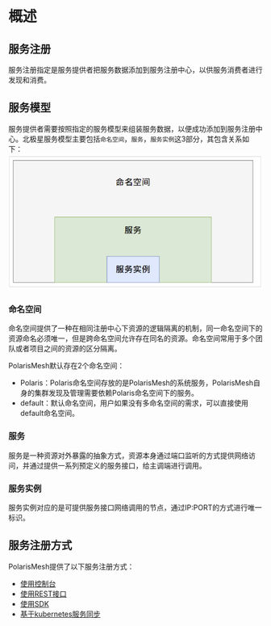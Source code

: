

# 概述

## 服务注册

服务注册指定是服务提供者把服务数据添加到服务注册中心，以供服务消费者进行发现和消费。

## 服务模型

服务提供者需要按照指定的服务模型来组装服务数据，以便成功添加到服务注册中心。北极星服务模型主要包括```命名空间```，```服务```，```服务实例```这3部分，其包含关系如下：
![](pic/model.png)

### 命名空间

命名空间提供了一种在相同注册中心下资源的逻辑隔离的机制，同一命名空间下的资源命名必须唯一，但是跨命名空间允许存在同名的资源。命名空间常用于多个团队或者项目之间的资源的区分隔离。

PolarisMesh默认存在2个命名空间：

- Polaris：Polaris命名空间存放的是PolarisMesh的系统服务，PolarisMesh自身的集群发现及管理需要依赖Polaris命名空间下的服务。
- default：默认命名空间，用户如果没有多命名空间的需求，可以直接使用default命名空间。

### 服务

服务是一种资源对外暴露的抽象方式，资源本身通过端口监听的方式提供网络访问，并通过提供一系列预定义的服务接口，给主调端进行调用。

### 服务实例

服务实例对应的是可提供服务接口网络调用的节点，通过IP:PORT的方式进行唯一标识。

## 服务注册方式

PolarisMesh提供了以下服务注册方式：

- [使用控制台](使用控制台.md)
- [使用REST接口](使用REST接口.md)
- [使用SDK](使用SDK.md)
- [基于kubernetes服务同步](基于kubernetes服务同步.md)